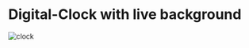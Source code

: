 # Digital-Clock with live background 
![clock](https://user-images.githubusercontent.com/79762394/138640230-13da35cc-1503-4370-8c32-69d6ad1a858c.PNG)
